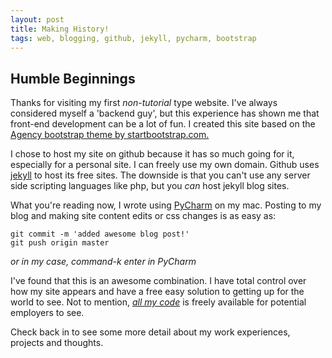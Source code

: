 ```yaml
---
layout: post
title: Making History!
tags: web, blogging, github, jekyll, pycharm, bootstrap
---
```


## Humble Beginnings

Thanks for visiting my first *non-tutorial* type website.  I've always considered myself a 'backend guy', but this experience has shown me that front-end development can be a lot of fun. I created this site based on the <a href="http://startbootstrap.com/template-overviews/agency/" target="_blank">Agency bootstrap theme by startbootstrap.com.</a> 

I chose to host my site on github because it has so much going for it, especially for a personal site.  I can freely use my own domain. Github uses <a href="http://jekyllbootstrap.com" target="_blank">jekyll</a> to host its free sites.  The downside is that you can't use any server side scripting languages like php, but you *can* host jekyll blog sites.  

What you're reading now, I wrote using <a href="https://www.jetbrains.com/pycharm/" target="_blank">PyCharm</a> on my mac.  Posting to my blog and making site content edits or css changes is as easy as:

    git commit -m 'added awesome blog post!'
    git push origin master
    
*or in my case, command-k enter in PyCharm*
    
I've found that this is an awesome combination.  I have total control over how my site appears and have a free easy solution to getting up for the world to see.  Not to mention, <a href="http://www.github.com/codylandry" target="_blank">*all my code*</a> is freely available for potential employers to see.  

Check back in to see some more detail about my work experiences, projects and thoughts.